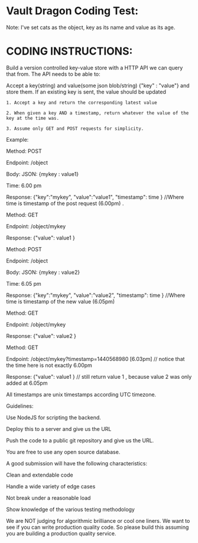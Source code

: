 Vault Dragon Coding Test:
==========================================================================================


Note: I've set cats as the object, key as its name and value as its age.




CODING INSTRUCTIONS:
==========================================================================================

Build a version controlled key-value store with a HTTP API we can query that from. The API needs to be able to:

Accept a key(string) and value(some json blob/string) {"key" : "value"} and store them. If an existing key is sent, the value should be updated

    1. Accept a key and return the corresponding latest value
    
    2. When given a key AND a timestamp, return whatever the value of the key at the time was.
    
    3. Assume only GET and POST requests for simplicity.

Example:

Method: POST

Endpoint: /object

Body: JSON: {mykey : value1}

Time: 6.00 pm

Response: {"key":"mykey", "value":"value1", "timestamp": time } //Where time is timestamp of the post request (6.00pm) .



Method: GET

Endpoint: /object/mykey

Response: {"value": value1 }



Method: POST

Endpoint: /object

Body: JSON: {mykey : value2}

Time: 6.05 pm

Response: {"key":"mykey", "value":"value2", "timestamp": time } //Where time is timestamp of the new value (6.05pm) 



Method: GET

Endpoint: /object/mykey

Response: {"value": value2 }



Method: GET

Endpoint: /object/mykey?timestamp=1440568980 [6.03pm] // notice that the time here is not exactly 6.00pm

Response: {"value": value1 } // still return value 1 , because value 2 was only added at 6.05pm

All timestamps are unix timestamps according UTC timezone.



Guidelines:

Use NodeJS for scripting the backend.

Deploy this to a server and give us the URL

Push the code to a public git repository and give us the URL.

You are free to use any open source database.

A good submission will have the following characteristics:

Clean and extendable code

Handle a wide variety of edge cases

Not break under a reasonable load

Show knowledge of the various testing methodology

We are NOT judging for algorithmic brilliance or cool one liners. We want to see if you can write production quality code. So please build this assuming you are building a production quality service.